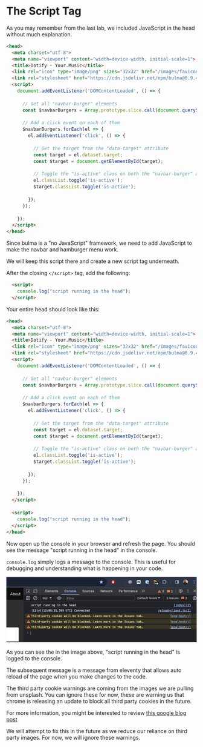 # The Script Tag

As you may remember from the last lab, we included JavaScript in the head without much explanation.

```html
<head>
  <meta charset="utf-8">
  <meta name="viewport" content="width=device-width, initial-scale=1">
  <title>Dotify - Your.Music</title>
  <link rel="icon" type="image/png" sizes="32x32" href="/images/favicon.png" />
  <link rel="stylesheet" href="https://cdn.jsdelivr.net/npm/bulma@0.9.4/css/bulma.min.css" />
  <script>
    document.addEventListener('DOMContentLoaded', () => {

      // Get all "navbar-burger" elements
      const $navbarBurgers = Array.prototype.slice.call(document.querySelectorAll('.navbar-burger'), 0);

      // Add a click event on each of them
      $navbarBurgers.forEach(el => {
        el.addEventListener('click', () => {

          // Get the target from the "data-target" attribute
          const target = el.dataset.target;
          const $target = document.getElementById(target);

          // Toggle the "is-active" class on both the "navbar-burger" and the "navbar-menu"
          el.classList.toggle('is-active');
          $target.classList.toggle('is-active');

        });
      });

    });
  </script>
</head>
```

Since bulma is a "no JavaScript" framework, we need to add JavaScript to make the navbar and hamburger menu work.

We will keep this script there and create a new script tag underneath.

After the closing `</script>` tag, add the following:

```html
  <script>
    console.log("script running in the head");
  </script>
```

Your entire head should look like this:

```html
<head>
  <meta charset="utf-8">
  <meta name="viewport" content="width=device-width, initial-scale=1">
  <title>Dotify - Your.Music</title>
  <link rel="icon" type="image/png" sizes="32x32" href="/images/favicon.png" />
  <link rel="stylesheet" href="https://cdn.jsdelivr.net/npm/bulma@0.9.4/css/bulma.min.css" />
  <script>
    document.addEventListener('DOMContentLoaded', () => {

      // Get all "navbar-burger" elements
      const $navbarBurgers = Array.prototype.slice.call(document.querySelectorAll('.navbar-burger'), 0);

      // Add a click event on each of them
      $navbarBurgers.forEach(el => {
        el.addEventListener('click', () => {

          // Get the target from the "data-target" attribute
          const target = el.dataset.target;
          const $target = document.getElementById(target);

          // Toggle the "is-active" class on both the "navbar-burger" and the "navbar-menu"
          el.classList.toggle('is-active');
          $target.classList.toggle('is-active');

        });
      });

    });
  </script>

  <script>
    console.log("script running in the head");
  </script>
</head>
```

Now open up the console in your browser and refresh the page. You should see the message "script running in the head" in the console.

`console.log` simply logs a message to the console. This is useful for debugging and understanding what is happening in your code.

![alt text](img/image-2.png)

As you can see the in the image above, "script running in the head" is logged to the console.

The subsequent message is a message from eleventy that allows auto reload of the page when you make changes to the code.

The third party cookie warnings are coming from the images we are pulling from unsplash.  You can ignore these for now, these are warning us that chrome is releasing an update to block all third party cookies in the future.

For more information, you might be interested to review [this google blog post](https://blog.google/products/chrome/privacy-sandbox-tracking-protection/)

We will attempt to fix this in the future as we reduce our reliance on third party images.  For now, we will ignore these warnings.